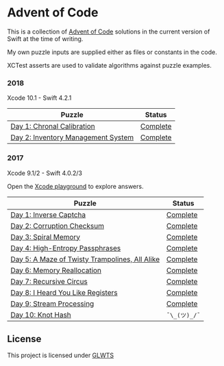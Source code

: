 # Advent of Code

This is a collection of [Advent of Code](http://adventofcode.com/) solutions in
the current version of Swift at the time of writing. 

My own puzzle inputs are supplied either as files or constants in the code.

XCTest asserts are used to validate algorithms against puzzle examples.


### 2018  

Xcode 10.1 - Swift 4.2.1

Puzzle | Status
------ | ------
[Day 1: Chronal Calibration](https://adventofcode.com/2018/day/1) | [Complete](2018/aoc.playground/Pages/01.xcplaygroundpage/Contents.swift)
[Day 2: Inventory Management System](https://adventofcode.com/2018/day/2) | [Complete](2018/aoc.playground/Pages/02.xcplaygroundpage/Contents.swift)

### 2017  

Xcode 9.1/2 - Swift 4.0.2/3

Open the [Xcode playground](2017/aoc.playground) to explore answers.

Puzzle | Status
------ | ------
[Day 1: Inverse Captcha](https://adventofcode.com/2017/day/1) | [Complete](2017/aoc.playground/Pages/01.xcplaygroundpage/Contents.swift)
[Day 2: Corruption Checksum](https://adventofcode.com/2017/day/2) | [Complete](2017/aoc.playground/Pages/02.xcplaygroundpage/Contents.swift)
[Day 3: Spiral Memory](https://adventofcode.com/2017/day/3) | [Complete](2017/aoc.playground/Pages/03.xcplaygroundpage/Contents.swift)
[Day 4: High-Entropy Passphrases](https://adventofcode.com/2017/day/4) | [Complete](2017/aoc.playground/Pages/04.xcplaygroundpage/Contents.swift)
[Day 5: A Maze of Twisty Trampolines, All Alike](https://adventofcode.com/2017/day/5) | [Complete](2017/aoc.playground/Pages/05.xcplaygroundpage/Contents.swift)
[Day 6: Memory Reallocation](https://adventofcode.com/2017/day/6) | [Complete](2017/aoc.playground/Pages/06.xcplaygroundpage/Contents.swift)
[Day 7: Recursive Circus](https://adventofcode.com/2017/day/7) | [Complete](2017/aoc.playground/Pages/07.xcplaygroundpage/Contents.swift)
[Day 8: I Heard You Like Registers](https://adventofcode.com/2017/day/8) | [Complete](2017/aoc.playground/Pages/08.xcplaygroundpage/Contents.swift)
[Day 9: Stream Processing](https://adventofcode.com/2017/day/9) | [Complete](2017/aoc.playground/Pages/09.xcplaygroundpage/Contents.swift)
[Day 10: Knot Hash](https://adventofcode.com/2017/day/10) | `¯\_(ツ)_/¯`
  

## License
This project is licensed under [GLWTS](./LICENSE)

